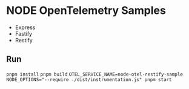 # NODE OpenTelemetry Samples

- Express
- Fastify
- Restify

## Run
`pnpm install`
`pnpm build`
`OTEL_SERVICE_NAME=node-otel-restify-sample NODE_OPTIONS="--require ./dist/instrumentation.js" pnpm start`